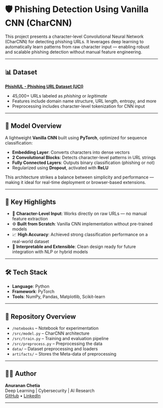 # 🛡️ Phishing Detection Using Vanilla CNN (CharCNN)

This project presents a character-level Convolutional Neural Network (CharCNN) for detecting phishing URLs. It leverages deep learning to automatically learn patterns from raw character input — enabling robust and scalable phishing detection without manual feature engineering.

---

## 📊 Dataset

**[PhishIUL - Phishing URL Dataset (UCI)](https://archive.ics.uci.edu/dataset/967/phiusiil+phishing+url+dataset)**  
- 45,000+ URLs labeled as *phishing* or *legitimate*  
- Features include domain name structure, URL length, entropy, and more  
- Preprocessing includes character-level tokenization for CNN input

---

## 🧠 Model Overview

A lightweight **Vanilla CNN** built using **PyTorch**, optimized for sequence classification:

- **Embedding Layer**: Converts characters into dense vectors  
- **2 Convolutional Blocks**: Detects character-level patterns in URL strings  
- **Fully Connected Layers**: Outputs binary classification (phishing or not)  
- Regularized using **Dropout**, activated with **ReLU**

This architecture strikes a balance between simplicity and performance — making it ideal for real-time deployment or browser-based extensions.

---

## 🚀 Key Highlights

- 📌 **Character-Level Input**: Works directly on raw URLs — no manual feature extraction
- ⚙️ **Built from Scratch**: Vanilla CNN implementation without pre-trained models
- 📈 **High Accuracy**: Achieved strong classification performance on a real-world dataset
- 🔬 **Interpretable and Extensible**: Clean design ready for future integration with NLP or hybrid models

---

## 🛠️ Tech Stack

- **Language**: Python  
- **Framework**: PyTorch  
- **Tools**: NumPy, Pandas, Matplotlib, Scikit-learn

---

## 📂 Repository Overview

- `/notebooks` – Notebook for experimentation
- `/src/model.py` – CharCNN architecture  
- `/src/train.py` – Training and evaluation pipeline  
- `/src/preprocess.py` – Preprocessing the data
- `data/` – Dataset preprocessing and loaders  
- `artifacts/` – Stores the Meta-data of preprocessing

---

## 👨‍💻 Author

**Anuranan Chetia**  
Deep Learning | Cybersecurity | AI Research  
[GitHub](https://github.com/Adderalfox) • [LinkedIn](www.linkedin.com/in/anuranan-chetia-74452428a)

---